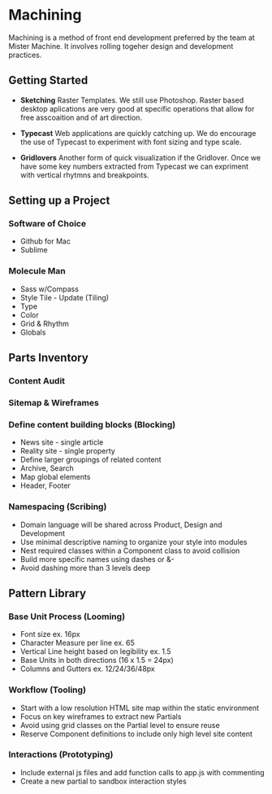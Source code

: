Machining
=========

Machining is a method of front end development preferred by the team at Mister Machine. It involves rolling togeher design and development practices.  

Getting Started
-------

* **Sketching**
Raster Templates. We still use Photoshop. Raster based desktop aplications are very good at specific operations that allow for free asscoaition and of art direction. 

* **Typecast**
Web applications are quickly catching up. We do encourage the use of Typecast to experiment with font sizing and type scale.

* **Gridlovers**
Another form of quick visualization if the Gridlover. Once we have some key numbers extracted from Typecast we can expriment with vertical rhytmns and breakpoints. 

Setting up a Project
-------

### Software of Choice
* Github for Mac
* Sublime

### Molecule Man
* Sass w/Compass
* Style Tile - Update (Tiling)
* Type
* Color
* Grid & Rhythm
* Globals

Parts Inventory
-------

### Content Audit 
### Sitemap & Wireframes

### Define content building blocks (Blocking)
* News site - single article
* Reality site - single property
* Define larger groupings of related content
* Archive, Search
* Map global elements
* Header, Footer

### Namespacing (Scribing)
* Domain language will be shared across Product, Design and Development
* Use minimal descriptive naming to organize your style into modules
* Nest required classes within a Component class to avoid collision
* Build more specific names using dashes or &-
* Avoid dashing more than 3 levels deep

Pattern Library
-------

### Base Unit Process (Looming)
* Font size ex. 16px
* Character Measure per line ex. 65
* Vertical Line height based on legibility ex. 1.5
* Base Units in both directions (16 x 1.5 = 24px)
* Columns and Gutters ex. 12/24/36/48px

### Workflow (Tooling)
*  Start with a low resolution HTML site map within the static environment
* Focus on key wireframes to extract new Partials
* Avoid using grid classes on the Partial level to ensure reuse
* Reserve Component definitions to include only high level site content

### Interactions (Prototyping)
* Include external js files and add function calls to app.js with commenting
* Create a new partial to sandbox interaction styles

